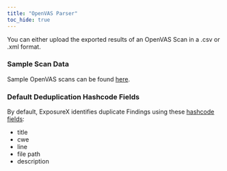 ```yaml
---
title: "OpenVAS Parser"
toc_hide: true
---
```

You can either upload the exported results of an OpenVAS Scan in a .csv or .xml format.

### Sample Scan Data
Sample OpenVAS scans can be found [here](https://github.com/ExposureX/django-ExposureX/tree/master/unittests/scans/openvas).

### Default Deduplication Hashcode Fields
By default, ExposureX identifies duplicate Findings using these [hashcode fields](https://docs.exposurex.com/en/working_with_findings/finding_deduplication/about_deduplication/):

- title
- cwe
- line
- file path
- description
